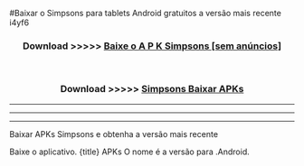 #Baixar o Simpsons   para tablets Android gratuitos a versão mais recente i4yf6


<div align="center">
<h3>Download >>>>> <a href="https://pt-web.web.app/?pt= Simpsons ">Baixe o A P K Simpsons  [sem anúncios]</a></h3><br>

<h3>Download >>>>> <a href="https://pt-web.web.app/?pt= Simpsons ">Simpsons  Baixar APKs</a></h3>
</div>

----------------------------------------------------------

----------------------------------------------------------

----------------------------------------------------------

Baixar APKs Simpsons  e obtenha a versão mais recente

Baixe o aplicativo. {title} APKs O nome é a versão para .Android.


